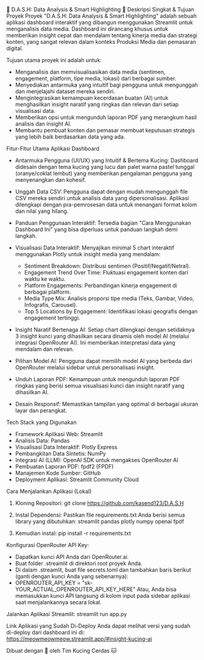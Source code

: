🐾 D.A.S.H: Data Analysis & Smart Highlighting 🐾
Deskripsi Singkat & Tujuan Proyek
Proyek "D.A.S.H: Data Analysis & Smart Highlighting" adalah sebuah aplikasi dashboard interaktif yang dibangun menggunakan Streamlit untuk menganalisis data media. Dashboard ini dirancang khusus untuk memberikan insight cepat dan mendalam tentang kinerja media dan strategi konten, yang sangat relevan dalam konteks Produksi Media dan pemasaran digital.

Tujuan utama proyek ini adalah untuk:
- Menganalisis dan memvisualisasikan data media (sentimen, engagement, platform, tipe media, lokasi) dari berbagai sumber.
- Menyediakan antarmuka yang intuitif bagi pengguna untuk mengunggah dan menjelajahi dataset mereka sendiri.
- Mengintegrasikan kemampuan kecerdasan buatan (AI) untuk menghasilkan insight naratif yang ringkas dan relevan dari setiap visualisasi data.
- Memberikan opsi untuk mengunduh laporan PDF yang merangkum hasil analisis dan insight AI.
- Membantu pembuat konten dan pemasar membuat keputusan strategis yang lebih baik berdasarkan data yang ada.

Fitur-Fitur Utama Aplikasi Dashboard
- Antarmuka Pengguna (UI/UX) yang Intuitif & Bertema Kucing: Dashboard didesain dengan tema kucing yang lucu dan palet warna pastel tunggal (oranye/coklat lembut) yang memberikan pengalaman pengguna yang menyenangkan dan kohesif.
- Unggah Data CSV: Pengguna dapat dengan mudah mengunggah file CSV mereka sendiri untuk analisis data yang dipersonalisasi. Aplikasi dilengkapi dengan pra-pemrosesan data untuk menangani format kolom dan nilai yang hilang.
- Panduan Penggunaan Interaktif: Tersedia bagian "Cara Menggunakan Dashboard Ini" yang bisa diperluas untuk panduan langkah demi langkah.
- Visualisasi Data Interaktif: Menyajikan minimal 5 chart interaktif menggunakan Plotly untuk insight media yang mendalam:

  - Sentiment Breakdown: Distribusi sentimen (Positif/Negatif/Netral).
  - Engagement Trend Over Time: Fluktuasi engagement konten dari waktu ke waktu.
  - Platform Engagements: Perbandingan kinerja engagement di berbagai platform.
  - Media Type Mix: Analisis proporsi tipe media (Teks, Gambar, Video, Infografis, Carousel).
  - Top 5 Locations by Engagement: Identifikasi lokasi geografis dengan engagement tertinggi.
    
- Insight Naratif Bertenaga AI: Setiap chart dilengkapi dengan setidaknya 3 insight kunci yang dihasilkan secara dinamis oleh model AI (melalui integrasi OpenRouter AI). Ini memberikan interpretasi data yang mendalam dan relevan.
- Pilihan Model AI: Pengguna dapat memilih model AI yang berbeda dari OpenRouter melalui sidebar untuk personalisasi insight.
- Unduh Laporan PDF: Kemampuan untuk mengunduh laporan PDF ringkas yang berisi semua visualisasi kunci dan insight naratif yang dihasilkan AI.
- Desain Responsif: Memastikan tampilan yang optimal di berbagai ukuran layar dan perangkat.

Tech Stack yang Digunakan
- Framework Aplikasi Web: Streamlit
- Analisis Data: Pandas
- Visualisasi Data Interaktif: Plotly Express
- Pembangkitan Data Sintetis: NumPy
- Integrasi AI (LLM): OpenAI SDK untuk mengakses OpenRouter AI
- Pembuatan Laporan PDF: fpdf2 (FPDF)
- Manajemen Kode Sumber: GitHub
- Deployment Aplikasi: Streamlit Community Cloud

Cara Menjalankan Aplikasi (Lokal)
1. Kloning Repositori:
git clone https://github.com/kasend123/D.A.S.H

2. Instal Dependensi:
Pastikan file requirements.txt Anda berisi semua library yang dibutuhkan:
streamlit
pandas
plotly
numpy
openai
fpdf

3. Kemudian instal:
pip install -r requirements.txt

Konfigurasi OpenRouter API Key:
- Dapatkan kunci API Anda dari OpenRouter.ai.
- Buat folder .streamlit di direktori root proyek Anda.
- Di dalam .streamlit, buat file secrets.toml dan tambahkan baris berikut (ganti dengan kunci Anda yang sebenarnya):
- OPENROUTER_API_KEY = "sk-YOUR_ACTUAL_OPENROUTER_API_KEY_HERE" Atau, Anda bisa memasukkan kunci API langsung di kolom input pada sidebar aplikasi saat menjalankannya secara lokal.

Jalankan Aplikasi Streamlit:
streamlit run app.py

Link Aplikasi yang Sudah Di-Deploy
Anda dapat melihat versi yang sudah di-deploy dari dashboard ini di:
https://meowmeowmeow.streamlit.app/#insight-kucing-ai

Dibuat dengan 💖 oleh Tim Kucing Cerdas 🐱
